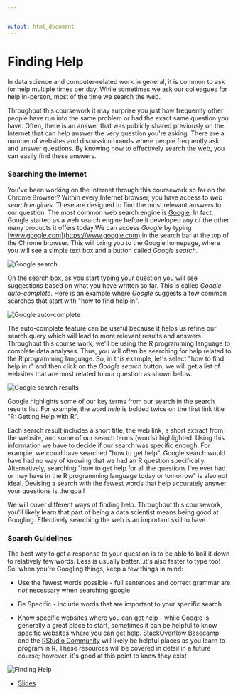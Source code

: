 ```yaml
---


output: html_document
---
```




# Finding Help

In data science and computer-related work in general, it is common to ask for help multiple times per day. While sometimes we ask our colleagues for help in-person, most of the time we search the web.

Throughout this coursework it may surprise you just how frequently other people have run into the same problem or had the exact same question you have. Often, there is an answer that was publicly shared previously on the Internet that can help answer the very question you're asking. There are a number of websites and discussion boards where people frequently ask and answer questions. By knowing how to effectively search the web, you can easily find these answers.

### Searching the Internet

You've been working on the Internet through this coursework so far on the Chrome Browser? Within every Internet browser, you have access to _web search engines_. These are designed to find the most relevant answers to our question. The most common web search engine is [Google](https://www.google.com). In fact, Google started as a web search engine before it developed any of the other many products it offers today.We can access _Google_ by typing [www.google.com](https://www.google.com) in the search bar at the top of the Chrome browser. This will bring you to the Google homepage, where you will see a simple text box and a button called _Google search_.


![Google search](https://docs.google.com/presentation/d/180OSJkB2c7BxvtJZ3F-KrGzQ33vPLWbErC2xjO6g4O4/export/png?id=180OSJkB2c7BxvtJZ3F-KrGzQ33vPLWbErC2xjO6g4O4&pageid=g325fd519cc_0_6)

On the search box, as you start typing your question you will see suggestions based on what you have written so far. This is called _Google auto-complete_. Here is an example where _Google_ suggests a few common searches that start with "how to find help in".


![Google auto-complete](https://docs.google.com/presentation/d/180OSJkB2c7BxvtJZ3F-KrGzQ33vPLWbErC2xjO6g4O4/export/png?id=180OSJkB2c7BxvtJZ3F-KrGzQ33vPLWbErC2xjO6g4O4&pageid=g325fd519cc_0_11)

The auto-complete feature can be useful because it helps us refine our search query which will lead to more relevant results and answers. Throughout this course work, we'll be using the R programming language to complete data analyses. Thus, you will often be searching for help related to the R programming language. So, in this example, let's select "how to find help in r" and then click on the _Google search_ button, we will get a list of websites that are most related to our question as shown below.


![Google search results](https://docs.google.com/presentation/d/180OSJkB2c7BxvtJZ3F-KrGzQ33vPLWbErC2xjO6g4O4/export/png?id=180OSJkB2c7BxvtJZ3F-KrGzQ33vPLWbErC2xjO6g4O4&pageid=g325fd519cc_0_16)

Google highlights some of our key terms from our search in the search results list. For example, the word _help_ is bolded twice on the first link title "R: Getting Help with R".

Each search result includes a short title, the web link, a short extract from the website, and some of our search terms (words) highlighted. Using this information we have to decide if our search was specific enough. For example, we could have searched "how to get help". Google search would have had no way of knowing that we had an R question specifically. Alternatively, searching "how to get help for all the questions I've ever had or may have in the R programming language today or tomorrow" is also not ideal. Devising a search with the fewest words that help accurately answer your questions is the goal!

We will cover different ways of finding help. Throughout this coursework, you'll likely learn that part of being a data scientist means being good at Googling. Effectively searching the web is an important skill to have.

### Search Guidelines

The best way to get a response to your question is to be able to boil it down to relatively few words. Less is usually better...it's also faster to type too! So, when you're Googling things, keep a few things in mind:

* Use the fewest words possible  - full sentences and correct grammar are *not* necessary when searching google

* Be Specific - include words that are important to your specific search

* Know specific websites where you can get help - while Google is generally a great place to start, sometimes it can be helpful to know specific websites where you can get help. [StackOverflow](www.stackoverflow.com) [Basecamp](Basecamp.com) and the [RStudio Community](https://community.rstudio.com/c/tidyverse) will likely be helpful places as you learn to program in R. These resources will be covered in detail in a future course; however, it's good at this point to know they exist



![Finding Help](https://youtu.be/k6O8wwpW49U)

* [Slides](https://docs.google.com/presentation/d/180OSJkB2c7BxvtJZ3F-KrGzQ33vPLWbErC2xjO6g4O4/edit?usp=sharing)
